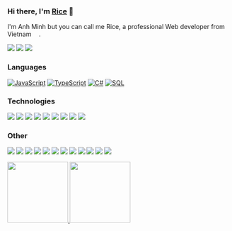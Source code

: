 ###  Hi there, I'm [Rice](https://minhrice-portfolio.vercel.app/) 👋

I'm Anh Minh but you can call me Rice, a professional Web developer from Vietnam <img src="https://investone-law.com/wp-content/uploads/2019/06/quoc-ky-viet-nam.jpg" width="13"/>.

[![](https://img.shields.io/badge/-Telegram-FFF?&logo=Telegram)](https://t.me/rice2411)
[![](https://img.shields.io/badge/-Facebook-FFF?&logo=Facebook&logoColor=0866FF)](https://fb,com/rice2411)
[![](https://img.shields.io/badge/-Linkedin-FFF?&logo=linkedin&logoColor=0866FF)](https://www.linkedin.com/in/rice2411/)

### Languages

[![JavaScript](https://img.shields.io/badge/-JavaScript-000?&logo=JavaScript)](https://github.com/rice2411)
[![TypeScript](https://img.shields.io/badge/-TypeScript-000?&logo=typescript)](https://github.com/rice2411)
[![C#](https://img.shields.io/badge/CSharp-000?&logo=cplusplus&logoColor=883cae)](https://github.com/rice2411)
[![SQL](https://img.shields.io/badge/-SQL-000?&logo=MySQL)](https://github.com/rice2411)

### Technologies

[![](https://img.shields.io/badge/-jQuery-000?&logo=jQuery&logoColor=0769AD)](https://github.com/rice2411)
[![](https://img.shields.io/badge/-Node.js-000?&logo=node.js)](https://github.com/rice2411)
[![](https://img.shields.io/badge/-Express-000?&logo=express)](https://github.com/rice2411)
[![](https://img.shields.io/badge/-Vue-000?&logo=Vue.js)](https://github.com/rice2411)
[![](https://img.shields.io/badge/-React-000?&logo=React)](https://github.com/rice2411)
[![](https://img.shields.io/badge/-Angular-000?&logo=Angular&logoColor=DD0031)](https://github.com/rice2411)
[![](https://img.shields.io/badge/-Nuxt.js-000?&logo=Nuxt.js)](https://github.com/rice2411)
[![](https://img.shields.io/badge/-Next.js-000?&logo=Next.js)](https://github.com/rice2411)
[![](https://img.shields.io/badge/-Redis-000?&logo=Redis)](https://github.com/rice2411)

### Other

[![](https://img.shields.io/badge/-HTML-000?&logo=html5)](https://github.com/rice2411)
[![](https://img.shields.io/badge/-CSS-000?&logo=css3&logoColor=1572B6)](https://github.com/rice2411)
[![](https://img.shields.io/badge/-Bootstrap-000?&logo=Bootstrap)](https://github.com/rice2411)
[![](https://img.shields.io/badge/-Tailwind-000?&logo=tailwind-css)](https://github.com/rice2411)
[![](https://img.shields.io/badge/-Sass-000?&logo=sass&logoColor=CC6699)](https://github.com/rice2411)
[![](https://img.shields.io/badge/-Git-000?&logo=Git)](https://github.com/rice2411)
[![](https://img.shields.io/badge/-Docker-000?&logo=Docker)](https://github.com/rice2411)
[![](https://img.shields.io/badge/-Heroku-000?&logo=heroku&logoColor=430098)](https://github.com/rice2411)
[![](https://img.shields.io/badge/-Netlify-000?&logo=Netlify)](https://github.com/rice2411)
[![](https://img.shields.io/badge/-Vercel-000?&logo=Vercel)](https://github.com/rice2411)
[![](https://img.shields.io/badge/-AWS-000?&logo=Amazon-AWS&logoColor=F90)](https://github.com/rice2411)
[![](https://img.shields.io/badge/Azure-000?&logo=microsoft-azure&logoColor=008AD7)](https://github.com/rice2411)

<a href="https://github.com/rice2411">
  <img height="137px" src="https://github-readme-stats.vercel.app/api?username=rice2411&hide_title=true&hide_border=true&show_icons=true&include_all_commits=true&count_private=true&line_height=21&text_color=000&icon_color=000&bg_color=0,ea6161,ffc64d,fffc4d,52fa5a&theme=graywhite"/>  
</a>
<a href="https://github.com/rice2411">
  <img height="137px" src="https://github-readme-stats.vercel.app/api/top-langs/?username=rice2411&hide=html&hide_title=true&hide_border=true&layout=compact&langs_count=6&text_color=000&icon_color=fff&bg_color=0,52fa5a,4dfcff,c64dff&theme=graywhite" />
</a>

